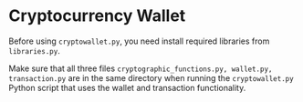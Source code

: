 # Cryptocurrency Wallet


Before using ```cryptowallet.py```, you need install required libraries from ```libraries.py```.


Make sure that all three files ```cryptographic_functions.py, wallet.py, transaction.py``` are in the same directory when running the ```cryptowallet.py``` Python script that uses the wallet and transaction functionality.
